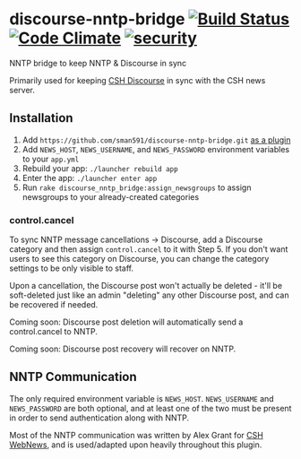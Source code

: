 # discourse-nntp-bridge [![Build Status](https://travis-ci.org/sman591/discourse-nntp-bridge.svg?branch=master)](https://travis-ci.org/sman591/discourse-nntp-bridge) [![Code Climate](https://codeclimate.com/github/sman591/discourse-nntp-bridge/badges/gpa.svg)](https://codeclimate.com/github/sman591/discourse-nntp-bridge) [![security](https://hakiri.io/github/sman591/discourse-nntp-bridge/master.svg)](https://hakiri.io/github/sman591/discourse-nntp-bridge/master)
NNTP bridge to keep NNTP &amp; Discourse in sync

Primarily used for keeping [CSH Discourse](https://discourse.csh.rit.edu) in sync with the CSH news server.

## Installation

1. Add `https://github.com/sman591/discourse-nntp-bridge.git` [as a plugin](https://meta.discourse.org/t/install-a-plugin/19157)
2. Add `NEWS_HOST`, `NEWS_USERNAME`, and `NEWS_PASSWORD` environment variables to your `app.yml`
3. Rebuild your app: `./launcher rebuild app`
4. Enter the app: `./launcher enter app`
5. Run `rake discourse_nntp_bridge:assign_newsgroups` to assign newsgroups to your already-created categories

### control.cancel

To sync NNTP message cancellations -> Discourse, add a Discourse category and then assign `control.cancel` to it with Step 5. If you don't want users to see this category on Discourse, you can change the category settings to be only visible to staff.

Upon a cancellation, the Discourse post won't actually be deleted - it'll be soft-deleted just like an admin "deleting" any other Discourse post, and can be recovered if needed.

Coming soon: Discourse post deletion will automatically send a control.cancel to NNTP.

Coming soon: Discourse post recovery will recover on NNTP.

## NNTP Communication

The only required environment variable is `NEWS_HOST`. `NEWS_USERNAME` and `NEWS_PASSWORD` are both optional, and at least one of the two must be present in order to send authentication along with NNTP.

Most of the NNTP communication was written by Alex Grant for [CSH WebNews](https://github.com/grantovich/CSH-WebNews), and is used/adapted upon heavily throughout this plugin.
